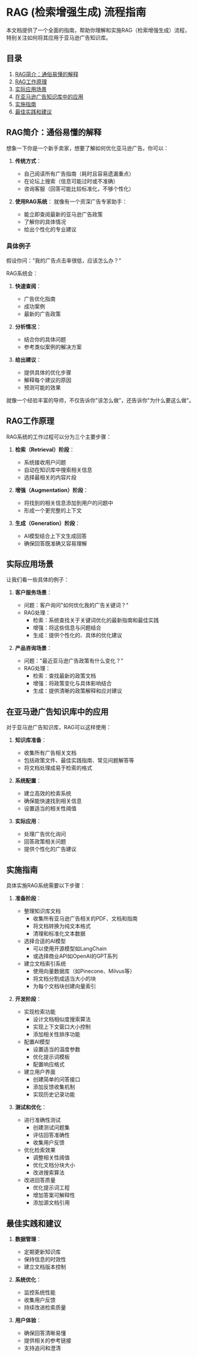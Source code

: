 # RAG (检索增强生成) 流程指南

本文档提供了一个全面的指南，帮助你理解和实施RAG（检索增强生成）流程，特别关注如何将其应用于亚马逊广告知识库。

## 目录
1. [RAG简介：通俗易懂的解释](#rag简介通俗易懂的解释)
2. [RAG工作原理](#rag工作原理)
3. [实际应用场景](#实际应用场景)
4. [在亚马逊广告知识库中的应用](#在亚马逊广告知识库中的应用)
5. [实施指南](#实施指南)
6. [最佳实践和建议](#最佳实践和建议)

## RAG简介：通俗易懂的解释

想象一下你是一个新手卖家，想要了解如何优化亚马逊广告。你可以：

1. **传统方式**：
   - 自己阅读所有广告指南（耗时且容易遗漏重点）
   - 在论坛上搜索（信息可能过时或不准确）
   - 咨询客服（回答可能比较标准化，不够个性化）

2. **使用RAG系统**：
   就像有一个资深广告专家助手：
   - 能立即查阅最新的亚马逊广告政策
   - 了解你的具体情况
   - 给出个性化的专业建议

### 具体例子

假设你问："我的广告点击率很低，应该怎么办？"

RAG系统会：
1. **快速查阅**：
   - 广告优化指南
   - 成功案例
   - 最新的广告政策
   
2. **分析情况**：
   - 结合你的具体问题
   - 参考类似案例的解决方案
   
3. **给出建议**：
   - 提供具体的优化步骤
   - 解释每个建议的原因
   - 预测可能的效果

就像一个经验丰富的导师，不仅告诉你"该怎么做"，还告诉你"为什么要这么做"。

## RAG工作原理

RAG系统的工作过程可以分为三个主要步骤：

1. **检索（Retrieval）阶段**：
   - 系统接收用户问题
   - 自动在知识库中搜索相关信息
   - 选择最相关的内容片段

2. **增强（Augmentation）阶段**：
   - 将找到的相关信息添加到用户的问题中
   - 形成一个更完整的上下文

3. **生成（Generation）阶段**：
   - AI模型结合上下文生成回答
   - 确保回答既准确又容易理解

## 实际应用场景

让我们看一些具体的例子：

1. **客户服务场景**：
   - 问题：客户询问"如何优化我的广告关键词？"
   - RAG处理：
     * 检索：系统查找关于关键词优化的最新指南和最佳实践
     * 增强：将这些信息与问题结合
     * 生成：提供个性化的、具体的优化建议

2. **产品咨询场景**：
   - 问题："最近亚马逊广告政策有什么变化？"
   - RAG处理：
     * 检索：查找最新的政策文档
     * 增强：将政策变化与具体影响结合
     * 生成：提供清晰的政策解释和应对建议

## 在亚马逊广告知识库中的应用

对于亚马逊广告知识库，RAG可以这样使用：

1. **知识库准备**：
   - 收集所有广告相关文档
   - 包括政策文件、最佳实践指南、常见问题解答等
   - 将文档处理成易于检索的格式

2. **系统配置**：
   - 建立高效的检索系统
   - 确保能快速找到相关信息
   - 设置适当的相关性阈值

3. **实际应用**：
   - 处理广告优化询问
   - 回答政策相关问题
   - 提供个性化的广告建议

## 实施指南

具体实施RAG系统需要以下步骤：

1. **准备阶段**：
   - 整理知识库文档
     * 收集所有亚马逊广告相关的PDF、文档和指南
     * 将文档转换为纯文本格式
     * 清理和标准化文本数据
   - 选择合适的AI模型
     * 可以使用开源模型如LangChain
     * 或选择商业API如OpenAI的GPT系列
   - 建立文档索引系统
     * 使用向量数据库（如Pinecone、Milvus等）
     * 将文档分割成适当大小的块
     * 为每个文档块创建向量索引

2. **开发阶段**：
   - 实现检索功能
     * 设计文档相似度搜索算法
     * 实现上下文窗口大小控制
     * 添加相关性排序功能
   - 配置AI模型
     * 设置适当的温度参数
     * 优化提示词模板
     * 配置响应格式
   - 建立用户界面
     * 创建简单的问答接口
     * 添加反馈收集机制
     * 实现历史记录功能

3. **测试和优化**：
   - 进行准确性测试
     * 创建测试问题集
     * 评估回答准确性
     * 收集用户反馈
   - 优化检索效果
     * 调整相关性阈值
     * 优化文档分块大小
     * 改进搜索算法
   - 改进回答质量
     * 优化提示词工程
     * 增加答案可解释性
     * 添加源文档引用

## 最佳实践和建议

1. **数据管理**：
   - 定期更新知识库
   - 保持信息的时效性
   - 建立文档版本控制

2. **系统优化**：
   - 监控系统性能
   - 收集用户反馈
   - 持续改进检索质量

3. **用户体验**：
   - 确保回答清晰易懂
   - 提供相关的参考链接
   - 支持追问和澄清
